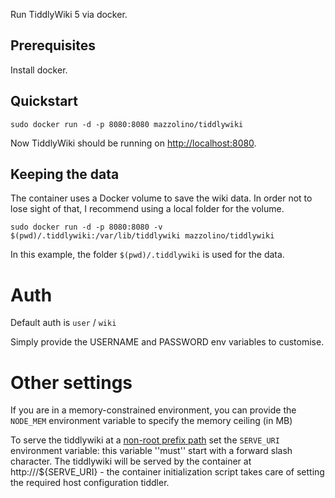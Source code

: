 Run TiddlyWiki 5 via docker.

## Prerequisites

Install docker.

## Quickstart

    sudo docker run -d -p 8080:8080 mazzolino/tiddlywiki

Now TiddlyWiki should be running on [http://localhost:8080](http://localhost:8080).

## Keeping the data

The container uses a Docker volume to save the wiki data. In order not
to lose sight of that, I recommend using a local folder for the volume.

    sudo docker run -d -p 8080:8080 -v $(pwd)/.tiddlywiki:/var/lib/tiddlywiki mazzolino/tiddlywiki

In this example, the folder `$(pwd)/.tiddlywiki` is used for the data.

# Auth

Default auth is `user` / `wiki`

Simply provide the USERNAME and PASSWORD env variables to customise.

# Other settings

If you are in a memory-constrained environment, you can provide the 
`NODE_MEM` environment variable to specify the memory ceiling (in MB)

To serve the tiddlywiki at a [non-root prefix path](https://tiddlywiki.com/static/Using%2520a%2520custom%2520path%2520prefix%2520with%2520the%2520client-server%2520edition.html) set the `SERVE_URI` environment variable: this variable ''must'' start with a forward slash character. The tiddlywiki will be served by the container at http://<IP>/${SERVE_URI} - the container initialization script takes care of setting the required host configuration tiddler.